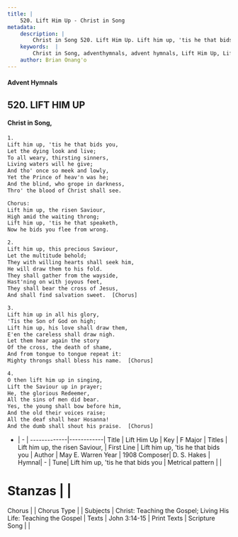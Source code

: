 ```yaml
---
title: |
    520. Lift Him Up - Christ in Song
metadata:
    description: |
        Christ in Song 520. Lift Him Up. Lift him up, 'tis he that bids you, Let the dying look and live; To all weary, thirsting sinners, Living waters will he give; And tho' once so meek and lowly, Yet the Prince of heav'n was he; And the blind, who grope in darkness, Thro' the blood of Christ shall see. Chorus: Lift him up, the risen Saviour, High amid the waiting throng; Lift him up, 'tis he that speaketh, Now he bids you flee from wrong.
    keywords:  |
        Christ in Song, adventhymnals, advent hymnals, Lift Him Up, Lift him up, 'tis he that bids you. Lift him up, the risen Saviour,
    author: Brian Onang'o
---
```


#### Advent Hymnals
## 520. LIFT HIM UP
####  Christ in Song,

```txt
1.
Lift him up, 'tis he that bids you,
Let the dying look and live;
To all weary, thirsting sinners,
Living waters will he give;
And tho' once so meek and lowly,
Yet the Prince of heav'n was he;
And the blind, who grope in darkness,
Thro' the blood of Christ shall see.

Chorus:
Lift him up, the risen Saviour,
High amid the waiting throng;
Lift him up, 'tis he that speaketh,
Now he bids you flee from wrong.

2.
Lift him up, this precious Saviour, 
Let the multitude behold;
They with willing hearts shall seek him,
He will draw them to his fold.
They shall gather from the wayside,
Hast'ning on with joyous feet,
They shall bear the cross of Jesus,
And shall find salvation sweet.  [Chorus]

3.
Lift him up in all his glory,
'Tis the Son of God on high;
Lift him up, his love shall draw them,
E'en the careless shall draw nigh.
Let them hear again the story
Of the cross, the death of shame,
And from tongue to tongue repeat it:
Mighty throngs shall bless his name.  [Chorus]

4.
O then lift him up in singing,
Lift the Saviour up in prayer;
He, the glorious Redeemer,
All the sins of men did bear.
Yes, the young shall bow before him,
And the old their voices raise;
All the deaf shall hear Hosanna!
And the dumb shall shout his praise.  [Chorus]


```

- |   -  |
-------------|------------|
Title | Lift Him Up |
Key | F Major |
Titles | Lift him up, the risen Saviour, |
First Line | Lift him up, 'tis he that bids you |
Author | May E. Warren
Year | 1908
Composer| D. S. Hakes |
Hymnal|  - |
Tune| Lift him up, 'tis he that bids you |
Metrical pattern | |
# Stanzas |  |
Chorus |  |
Chorus Type |  |
Subjects | Christ: Teaching the Gospel; Living His Life: Teaching the Gospel |
Texts | John 3:14-15 |
Print Texts | 
Scripture Song |  |
    
